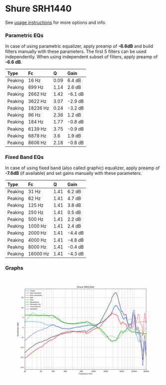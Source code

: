 # Shure SRH1440
See [usage instructions](https://github.com/jaakkopasanen/AutoEq#usage) for more options and info.

### Parametric EQs
In case of using parametric equalizer, apply preamp of **-6.6dB** and build filters manually
with these parameters. The first 5 filters can be used independently.
When using independent subset of filters, apply preamp of **-6.6 dB**.

| Type    | Fc       |    Q | Gain    |
|:--------|:---------|:-----|:--------|
| Peaking | 16 Hz    | 0.09 | 6.4 dB  |
| Peaking | 699 Hz   | 1.14 | 2.6 dB  |
| Peaking | 2662 Hz  | 1.42 | -6.1 dB |
| Peaking | 3622 Hz  | 3.07 | -2.9 dB |
| Peaking | 18236 Hz | 0.24 | -3.2 dB |
| Peaking | 96 Hz    | 2.36 | 1.2 dB  |
| Peaking | 184 Hz   | 1.77 | -0.8 dB |
| Peaking | 6139 Hz  | 3.75 | -0.9 dB |
| Peaking | 6878 Hz  | 3.6  | 1.9 dB  |
| Peaking | 8606 Hz  | 2.18 | -0.8 dB |

### Fixed Band EQs
In case of using fixed band (also called graphic) equalizer, apply preamp of **-7.6dB**
(if available) and set gains manually with these parameters.

| Type    | Fc       |    Q | Gain    |
|:--------|:---------|:-----|:--------|
| Peaking | 31 Hz    | 1.41 | 6.2 dB  |
| Peaking | 62 Hz    | 1.41 | 4.7 dB  |
| Peaking | 125 Hz   | 1.41 | 3.8 dB  |
| Peaking | 250 Hz   | 1.41 | 0.5 dB  |
| Peaking | 500 Hz   | 1.41 | 2.2 dB  |
| Peaking | 1000 Hz  | 1.41 | 2.4 dB  |
| Peaking | 2000 Hz  | 1.41 | -4.4 dB |
| Peaking | 4000 Hz  | 1.41 | -4.8 dB |
| Peaking | 8000 Hz  | 1.41 | -0.4 dB |
| Peaking | 16000 Hz | 1.41 | -4.3 dB |

### Graphs
![](./Shure%20SRH1440.png)